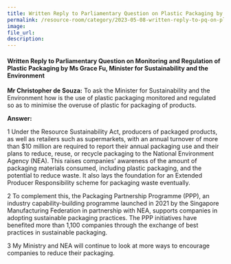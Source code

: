 ```yaml
---  
title: Written Reply to Parliamentary Question on Plastic Packaging by Ms Grace Fu, Minister for Sustainability and the Environment
permalink: /resource-room/category/2023-05-08-written-reply-to-pq-on-plastic-packaging
image:  
file_url:  
description:  
---  
```

#### Written Reply to Parliamentary Question on Monitoring and Regulation of Plastic Packaging by Ms Grace Fu, Minister for Sustainability and the Environment

**Mr Christopher de Souza:** To ask the Minister for Sustainability and the Environment how is the use of plastic packaging monitored and regulated so as to minimise the overuse of plastic for packaging of products.

**Answer:**

1 Under the Resource Sustainability Act, producers of packaged products, as well as retailers such as supermarkets, with an annual turnover of more than $10 million are required to report their annual packaging use and their plans to reduce, reuse, or recycle packaging to the National Environment Agency (NEA). This raises companies’ awareness of the amount of packaging materials consumed, including plastic packaging, and the potential to reduce waste. It also lays the foundation for an Extended Producer Responsibility scheme for packaging waste eventually.

2 To complement this, the Packaging Partnership Programme (PPP), an industry capability-building programme launched in 2021 by the Singapore Manufacturing Federation in partnership with NEA, supports companies in adopting sustainable packaging practices. The PPP initiatives have benefited more than 1,100 companies through the exchange of best practices in sustainable packaging.

3 My Ministry and NEA will continue to look at more ways to encourage companies to reduce their packaging.
